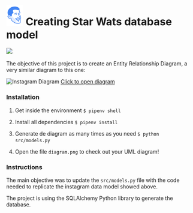 # <img src="https://github.com/jesus-cano-ortega/js-introduction-exercises/blob/main/assets/resources/img/face.png" width="45" alt="Personal Logo"> Creating Star Wats database model 

<p>
  <a href="https://silver-zebra-yvuvil9a.ws-eu17.gitpod.io/"><img src="https://raw.githubusercontent.com/4GeeksAcademy/react-hello/master/open-in-gitpod.svg?sanitize=true" />
  </a>
</p>

The objective of this project is to create an Entity Relationship Diagram, a very similar diagram to this one:

![Instagram Diagram](https://github.com/breatheco-de/exercise-instagram-data-modeling/blob/master/assets/example.png?raw=true)
[Click to open diagram](https://app.quickdatabasediagrams.com/#/d/LxNXQZ)

### Installation

1. Get inside the environment `$ pipenv shell`

2. Install all dependencies `$ pipenv install`

3. Generate de diagram as many times as you need `$ python src/models.py`

4. Open the file `diagram.png` to check out your UML diagram!


### Instructions

The main objective was to update the `src/models.py` file with the code needed to replicate the instagram data model showed above.

The project is using the SQLAlchemy Python library to generate the database.